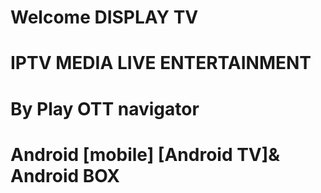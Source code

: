 # Welcome DISPLAY TV
# IPTV MEDIA LIVE ENTERTAINMENT
# By Play OTT navigator 
# Android [mobile] [Android TV]& Android BOX
